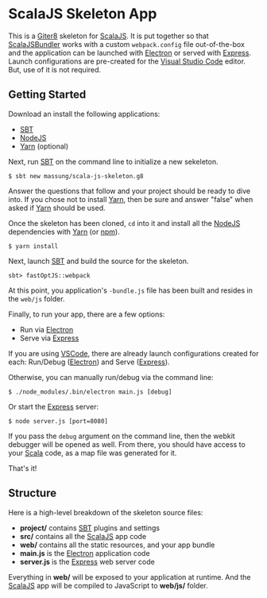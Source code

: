 # ScalaJS Skeleton App

This is a [Giter8][g8] skeleton for [ScalaJS][scalajs]. It is put together so that [ScalaJSBundler][bundler] works with a custom `webpack.config` file out-of-the-box and the application can be launched with [Electron][electron] or served with [Express][express]. Launch configurations are pre-created for the [Visual Studio Code][vscode] editor. But, use of it is not required.

## Getting Started

Download an install the following applications:

* [SBT][sbt]
* [NodeJS][nodejs]
* [Yarn][yarn] (optional)

Next, run [SBT][sbt] on the command line to initialize a new sekeleton.

```
$ sbt new massung/scala-js-skeleton.g8
```

Answer the questions that follow and your project should be ready to dive into. If you chose not to install [Yarn][yarn], then be sure and answer "false" when asked if [Yarn][yarn] should be used.

Once the skeleton has been cloned, `cd` into it and install all the [NodeJS][nodejs] dependencies with [Yarn][yarn] (or [npm][npm]).

```
$ yarn install
```

Next, launch [SBT][sbt] and build the source for the skeleton.

```
sbt> fastOptJS::webpack
```

At this point, you application's `-bundle.js` file has been built and resides in the `web/js` folder.

Finally, to run your app, there are a few options:

* Run via [Electron][electron]
* Serve via [Express][express]

If you are using [VSCode][vscode], there are already launch configurations created for each: Run/Debug ([Electron][electron]) and Serve ([Express][express]).

Otherwise, you can manually run/debug via the command line:

```
$ ./node_modules/.bin/electron main.js [debug]
```

Or start the [Express][express] server:

```
$ node server.js [port=8080]
```

If you pass the `debug` argument on the command line, then the webkit debugger will be opened as well. From there, you should have access to your [Scala][scala] code, as a map file was generated for it.

That's it!

## Structure

Here is a high-level breakdown of the skeleton source files:

* **project/** contains [SBT][sbt] plugins and settings
* **src/** contains all the [ScalaJS][scalajs] app code
* **web/** contains all the static resources, and your app bundle
* **main.js** is the [Electron][electron] application code
* **server.js** is the [Express][express] web server code

Everything in **web/** will be exposed to your application at runtime. And the [ScalaJS][scalajs] app will be compiled to JavaScript to **web/js/** folder.

[g8]:           http://www.foundweekends.org/giter8
[scala]:        http://www.scala.org
[scalajs]:      http://www.scala-js.org
[bundler]:      https://scalacenter.github.io/scalajs-bundler
[nodejs]:       https://nodejs.org
[electron]:     https://electron.atom.io
[express]:      http://expressjs.com
[webpack]:      https://webpack.js.org
[yarn]:         https://yarnpkg.com/en
[npm]:          https://www.npmjs.com
[sbt]:          http://www.scala-sbt.org
[vscode]:       https://code.visualstudio.com
[extension]:    https://marketplace.visualstudio.com/items?itemName=dragos.scala-lsp